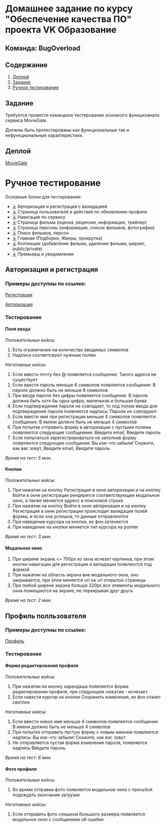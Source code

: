 # Домашнее задание по курсу "Обеспечение качества ПО" проекта VK Образование
## Команда: **BugOverload**

## Содержание

1. [Деплой](#деплой)
2. [Задание](#задание)
3. [Ручное тестирование](#ручное-тестирование)

## Задание
Требуется провести командное тестирование основного функциоанала сервиса MovieGate.

Должны быть протестированы как функциональные так и нефункциональные характеристики.

## Деплой
[MovieGate](https://movie-gate.online/)

# Ручное тестирование
Основные блоки для тестирования:
* [↓](#авторизация-и-регистрация) Авторизация и регистрация с валидацией
* [↓](#...) Страница пользователя и действия по обновлению профиля
* [↓](#навигация-по-сервису) Навигация по сервису
* [↓](#страница-фильма) Страница фильма (оценка, рецензия, информация, трейлер)
* [↓](#деплой) Страница персоны (информация, список фильмов, фотографии)
* [↓](#поиск) Поиск фильмов, персон
* [↓](#деплой) Главная (Подборки, Жанры, прокрутка)
* [↓](#деплой) Коллекции (добавление фильма, удаление фильма, шеринг, public/private)
* [↓](#деплой) Премьеры и уведомления


## Авторизация и регистрация
### Примеры доступны по ссылке:
[Регистрация](https://movie-gate.online/signup/)

[Авторизация](https://movie-gate.online/login/)

### Тестирование

#### Поля ввода

_Положительные кейсы_:

1. Есть ограничение на количество вводимых символов
2. Надписи соответсвуют нужным полям

_Негативные кейсы_:

1. Если ввести почту без @ появляется сообщение: Такого адреса не существует
2. Если ввести пароль меньше 6 символов появляется сообщение: В пароле должно быть не меньше 6 символов
3. При вводе пароля без цифры появляется сообщение: В пароле должна быть хотя бы одна цифра, маленькая и большая буква
4. Если подтверждение пароля не совпадает, то под полем ввода для подтверждение пароля появляется надпись: Пароли не совпадают
5. Если ввести имя при регистрации меньше 4 символов появляется сообщение: В имени должно быть не меньше 4 символов
6. При попытке отправить форму в авторизации с пустыми полями появляются следующие сообщеиния: Введите email, Введите пароль
7. Если попытаться зарегистрироваться не заполнив форму появляются следующие сообщения: Вы кое-что забыли! Скажите, как вас зовут, Введите email, Введите пароль

_Время на тест: 5 мин._

#### Кнопки

_Положительные кейсы_:

1. При нажатии на кнопку Регистрация в окне авторизации и на кнопку Войти в окне регистрации рендерится соответствующее модальное окно, а также меняется адресс в поисковой строке
2. При нажатии на кнопку Войти в окне авторизации и на кнопку Регистрация в окне регистрации происходит валидация полей формы, и если она успешна, то данные отправляются
3. При наведение курсора на кнопки, их фон затеняется
4. При наведение на кнопки меняется тип курсора на pointer

_Время на тест: 3 мин._

#### Модальное окно

1. При ширине экрана <= 700px из окна исчезет картинка, при этом кнопки навигации для регистрации и валидации появляются под формой
2. При нажатии на область экрана вне модального окна, оно закрывается, при этом меняется url на url открытой страницы
3. При любой ширене экрана больше 320px все элементы модального окна помещаются на экране, не перекрывая друг друга
 
 _Время на тест: 2 мин._


## Профиль полльзователя
### Примеры доступны по ссылке:
[Профиль](https://movie-gate.online/profile/)

### Тестирование

#### Форма редактирования профиля

_Положительные кейсы_:

1. При нажатии на иконку карандаша появляется форма редактирования профиля, при следующем нажатии - исчезает.
2. Если навести курсор на кнопки Сохранить изменения, их фон станет светлее

_Негативные кейсы_:

1. Если ввести новое имя меньше 4 символов появляется сообщение: В имени должно быть не меньше 4 символов
2. При попытке отправить пустую форму с новым именем появляется надпись: Вы кое-что забыли! Скажите, как вас зовут
3. Не отправляется пустая форма изменения пароля, появляется надпись Введите пароль

_Время на тест: 6 мин._

#### Фото профиля

_Положительные кейсы_:

1. Во время отправки фото появляется модальное окно с просьбой подождать окончания загрузки

_Негативные кейсы_:

1. Если отправить фото слишком большого размера появляется модальное окно с сообщением об ошибке

